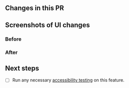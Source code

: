 <!-- Do you need to update the changelog? -->

## Changes in this PR

## Screenshots of UI changes

### Before

### After

## Next steps

- [ ] Run any necessary [accessibility testing](https://playbook.dxw.com/guides/web-accessibility.html) on this feature.
